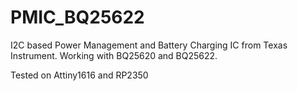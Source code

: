 # PMIC_BQ25622
 I2C based Power Management and Battery Charging IC from Texas Instrument. Working with BQ25620 and BQ25622.

Tested on Attiny1616 and RP2350